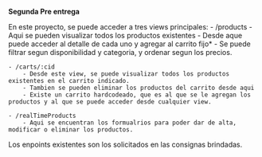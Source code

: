 **Segunda Pre entrega**

En este proyecto, se puede acceder a tres views principales:
    - /products
        - Aqui se pueden visualizar todos los productos existentes
        - Desde aque puede acceder al detalle de cada uno y agregar al carrito fijo*
        - Se puede filtrar segun disponibilidad y categoria, y ordenar segun los precios.

    - /carts/:cid
        - Desde este view, se puede visualizar todos los productos existentes en el carrito indicado.
        - Tambien se pueden eliminar los productos del carrito desde aqui
        - Existe un carrito hardcodeado, que es al que se le agregan los productos y al que se puede acceder desde cualquier view. 

    - /realTimeProducts
        - Aqui se encuentran los formualrios para poder dar de alta, modificar o eliminar los productos. 


Los enpoints existentes son los solicitados en las consignas brindadas. 
        